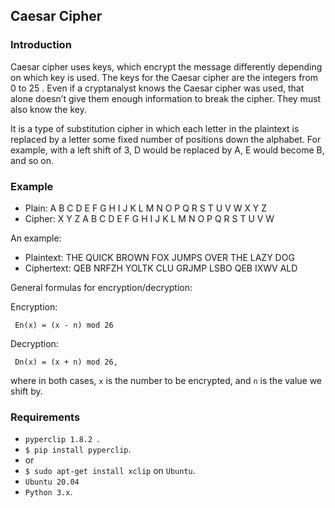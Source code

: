 ## Caesar Cipher

### Introduction

Caesar cipher uses keys, which encrypt the message differently
depending on which key is used. The keys for the Caesar cipher are the
integers from 0 to 25 . Even if a cryptanalyst knows the Caesar cipher was
used, that alone doesn’t give them enough information to break the cipher.
They must also know the key.

It is a type of substitution cipher in which each letter in the plaintext is replaced by a letter some fixed number of positions down the alphabet. 
For example, with a left shift of 3, D would be replaced by A, E would become B, and so on.

### Example

* Plain:	A	B	C	D	E	F	G	H	I	J	K	L	M	N	O	P	Q	R	S	T	U	V	W	X	Y	Z
* Cipher:   X	Y	Z	A	B	C	D	E	F	G	H	I	J	K	L	M	N	O	P	Q	R	S	T	U	V	W

An example:
  
* Plaintext:  THE QUICK BROWN FOX JUMPS OVER THE LAZY DOG
* Ciphertext: QEB NRFZH YOLTK CLU GRJMP LSBO QEB IXWV ALD

General formulas for encryption/decryption:

Encryption:

     En(x) = (x - n) mod 26

Decryption:

     Dn(x) = (x + n) mod 26,

where in both cases, `x` is the number to be encrypted, and `n` is the value we shift by.

### Requirements

* `pyperclip 1.8.2 `.
* `$ pip install pyperclip`.
* or
* `$ sudo apt-get install xclip` on `Ubuntu`.
* `Ubuntu 20.04`
* `Python 3.x`.
